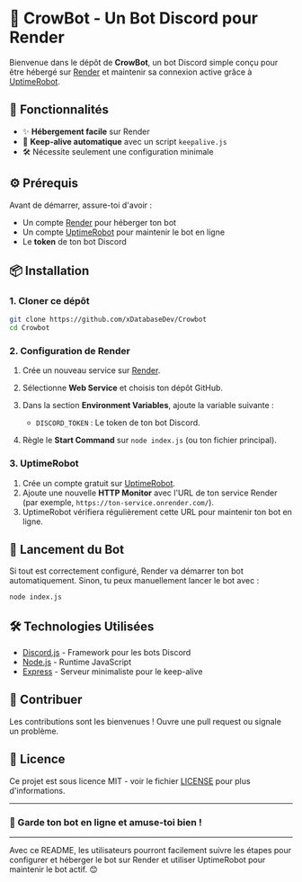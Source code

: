 # 🤖 CrowBot - Un Bot Discord pour Render

Bienvenue dans le dépôt de **CrowBot**, un bot Discord simple conçu pour être hébergé sur [Render](https://render.com/) et maintenir sa connexion active grâce à [UptimeRobot](https://uptimerobot.com/).

## 🚀 Fonctionnalités

- ✨ **Hébergement facile** sur Render
- 🔄 **Keep-alive automatique** avec un script `keepalive.js`
- 🛠️ Nécessite seulement une configuration minimale

## ⚙️ Prérequis

Avant de démarrer, assure-toi d'avoir :

- Un compte [Render](https://render.com/) pour héberger ton bot
- Un compte [UptimeRobot](https://uptimerobot.com/) pour maintenir le bot en ligne
- Le **token** de ton bot Discord

## 📦 Installation

### 1. Cloner ce dépôt

```bash
git clone https://github.com/xDatabaseDev/Crowbot
cd Crowbot
```

### 2. Configuration de Render

1. Crée un nouveau service sur [Render](https://dashboard.render.com/).
2. Sélectionne **Web Service** et choisis ton dépôt GitHub.
3. Dans la section **Environment Variables**, ajoute la variable suivante :

   - `DISCORD_TOKEN` : Le token de ton bot Discord.

4. Règle le **Start Command** sur `node index.js` (ou ton fichier principal).



### 3. UptimeRobot

1. Crée un compte gratuit sur [UptimeRobot](https://uptimerobot.com/).
2. Ajoute une nouvelle **HTTP Monitor** avec l'URL de ton service Render (par exemple, `https://ton-service.onrender.com/`).
3. UptimeRobot vérifiera régulièrement cette URL pour maintenir ton bot en ligne.

## 🚀 Lancement du Bot

Si tout est correctement configuré, Render va démarrer ton bot automatiquement. Sinon, tu peux manuellement lancer le bot avec :

```bash
node index.js
```

## 🛠️ Technologies Utilisées

- [Discord.js](https://discord.js.org/) - Framework pour les bots Discord
- [Node.js](https://nodejs.org/) - Runtime JavaScript
- [Express](https://expressjs.com/) - Serveur minimaliste pour le keep-alive

## 🎯 Contribuer

Les contributions sont les bienvenues ! Ouvre une pull request ou signale un problème.

## 📝 Licence

Ce projet est sous licence MIT - voir le fichier [LICENSE](./LICENSE) pour plus d'informations.

---

### 🤖 Garde ton bot en ligne et amuse-toi bien !

---

Avec ce README, les utilisateurs pourront facilement suivre les étapes pour configurer et héberger le bot sur Render et utiliser UptimeRobot pour maintenir le bot actif. 😊
